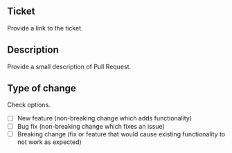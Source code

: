 ## Ticket

Provide a link to the ticket.

## Description

Provide a small description of Pull Request.

## Type of change

Check options.

- [ ] New feature (non-breaking change which adds functionality)
- [ ] Bug fix (non-breaking change which fixes an issue)
- [ ] Breaking change (fix or feature that would cause existing functionality to not work as expected)